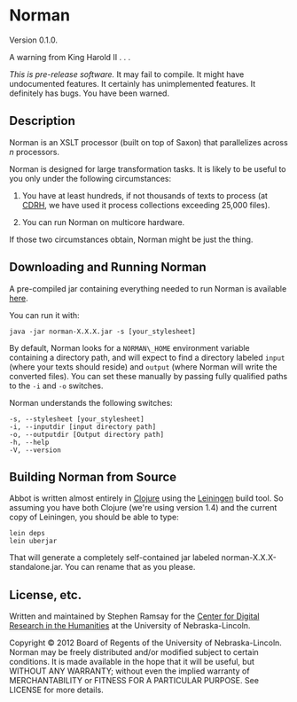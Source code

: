 
Norman
======

Version 0.1.0.

A warning from King Harold II . . .

*This is pre-release software.*  It may fail to compile.  It might have undocumented features.  It certainly has unimplemented features.  It definitely has bugs.  You have been warned.

Description
-----------

Norman is an XSLT processor (built on top of Saxon) that parallelizes across _n_ processors.

Norman is designed for large transformation tasks.  It is likely to be useful to you only under the following circumstances:

1. You have at least hundreds, if not thousands of texts to process (at [CDRH](http://cdrh.unl.edu/), we have used it process collections exceeding 25,000 files).

2. You can run Norman on multicore hardware.

If those two circumstances obtain, Norman might be just the thing.

Downloading and Running Norman
------------------------------

A pre-compiled jar containing everything needed to run Norman is available [here](https://github.com/CDRH/norman/downloads).

You can run it with:

	java -jar norman-X.X.X.jar -s [your_stylesheet]

By default, Norman looks for a `NORMAN\_HOME` environment variable containing a directory path, and will expect to find a directory labeled `input` (where your texts should reside) and `output` (where Norman will write the converted files).  You can set these manually by passing fully qualified paths to the `-i` and `-o` switches.

Norman understands the following switches:

	-s, --stylesheet [your_stylesheet]
	-i, --inputdir [input directory path]  
	-o, --outputdir [Output directory path] 
	-h, --help
	-V, --version

Building Norman from Source
---------------------------

Abbot is written almost entirely in [Clojure](http://clojure.org/) using the [Leiningen](http://leiningen.org/) build tool.  So assuming you have both Clojure (we're using version 1.4) and the current copy of Leiningen, you should be able to type:

	lein deps
	lein uberjar

That will generate a completely self-contained jar labeled norman-X.X.X-standalone.jar.  You can rename that as you please.

License, etc.
-------------

Written and maintained by Stephen Ramsay for the [Center for Digital Research in the Humanities](http://cdrh.unl.edu/) at the University of Nebraska-Lincoln.

Copyright © 2012 Board of Regents of the University of Nebraska-Lincoln.  Norman may be freely distributed and/or modified subject to certain conditions.  It is made available in the hope that it will be useful, but WITHOUT ANY WARRANTY; without even the implied warranty of MERCHANTABILITY or FITNESS FOR A PARTICULAR PURPOSE.  See LICENSE for more details.
